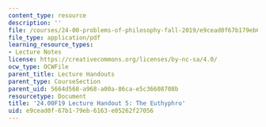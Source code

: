 ```yaml
---
content_type: resource
description: ''
file: /courses/24-00-problems-of-philosophy-fall-2019/e9cead0f67b179eb6163e05262f27056_MIT24_00F19_lecturehandout5.pdf
file_type: application/pdf
learning_resource_types:
- Lecture Notes
license: https://creativecommons.org/licenses/by-nc-sa/4.0/
ocw_type: OCWFile
parent_title: Lecture Handouts
parent_type: CourseSection
parent_uid: 5664d568-a968-a00a-86ca-e5c36608708b
resourcetype: Document
title: '24.00F19 Lecture Handout 5: The Euthyphro'
uid: e9cead0f-67b1-79eb-6163-e05262f27056
---
```

